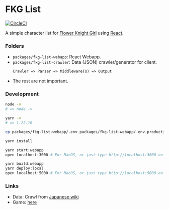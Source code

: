 # FKG List

[![CircleCI](https://circleci.com/gh/moonlight8978/fkg-list/tree/main.svg?style=svg)](https://circleci.com/gh/moonlight8978/fkg-list/?branch=main)

A simple character list for [Flower Knight Girl](http://pc-play.games.dmm.com/play/flower/) using [React](http://reactjs.org/).

### Folders

- `packages/fkg-list-webapp`: React Webapp.
- `packages/fkg-list-crawler`: Data (JSON) crawler/generator for client.
  ```txt
  Crawler => Parser => Middleware(s) => Output
  ```
- The rest are not important.

### Development

```bash
node -v
# => node -v

yarn -v
# => 1.22.10
```

```bash
cp packages/fkg-list-webapp/.env packages/fkg-list-webapp/.env.production.local
```

```bash
yarn install

yarn start:webapp
open localhost:3000 # For MacOS, or just type http://localhost:3000 on browser

yarn build:webapp
yarn deploy:local
open localhost:5000 # For MacOS, or just type http://localhost:5000 on browser
```

### Links

- Data: Crawl from [Japanese wiki](http://フラワーナイトガール.攻略wiki.com/)
- Game: [here](http://pc-play.games.dmm.com/play/flower/)
